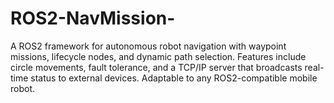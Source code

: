 # ROS2-NavMission-
A ROS2 framework for autonomous robot navigation with waypoint missions, lifecycle nodes, and dynamic path selection. Features include circle movements, fault tolerance, and a TCP/IP server that broadcasts real-time status to external devices. Adaptable to any ROS2-compatible mobile robot.

